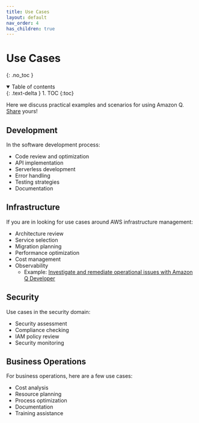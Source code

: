 ```yaml
---
title: Use Cases
layout: default
nav_order: 4
has_children: true
---
```


# Use Cases
{: .no_toc }

<details open markdown="block">
  <summary>
    Table of contents
  </summary>
  {: .text-delta }
1. TOC
{:toc}
</details>

Here we discuss practical examples and scenarios for using Amazon Q.
[Share](mailto:mhausenblas@icloud.com) yours!

## Development

In the software development process:

- Code review and optimization
- API implementation
- Serverless development
- Error handling
- Testing strategies
- Documentation

## Infrastructure

If you are in looking for use cases around AWS infrastructure management:

- Architecture review
- Service selection
- Migration planning
- Performance optimization
- Cost management
- Observability
  - Example: [Investigate and remediate operational issues with Amazon Q Developer](https://aws.amazon.com/blogs/aws/investigate-and-remediate-operational-issues-with-amazon-q-developer/)

## Security

Use cases in the security domain:

- Security assessment
- Compliance checking
- IAM policy review
- Security monitoring

## Business Operations

For business operations, here are a few use cases:

- Cost analysis
- Resource planning
- Process optimization
- Documentation
- Training assistance
